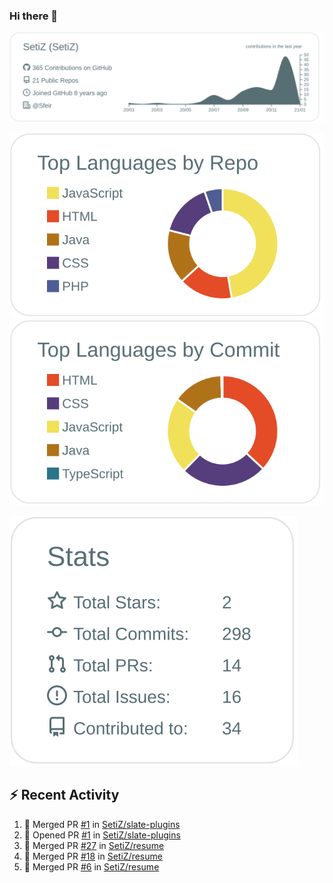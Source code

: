 ### Hi there 👋

[![](https://raw.githubusercontent.com/SetiZ/SetiZ/master/profile-summary-card-output/default/0-profile-details.svg)](https://github.com/vn7n24fzkq/github-profile-summary-cards)

[![](https://raw.githubusercontent.com/SetiZ/SetiZ/master/profile-summary-card-output/default/1-repos-per-language.svg)](https://github.com/vn7n24fzkq/github-profile-summary-cards)
[![](https://raw.githubusercontent.com/SetiZ/SetiZ/master/profile-summary-card-output/default/2-most-commit-language.svg)](https://github.com/vn7n24fzkq/github-profile-summary-cards)

[![](https://raw.githubusercontent.com/SetiZ/SetiZ/master/profile-summary-card-output/default/3-stats.svg)](https://github.com/vn7n24fzkq/github-profile-summary-cards)


## :zap: Recent Activity	

<!--START_SECTION:activity-->
1. 🎉 Merged PR [#1](https://github.com/SetiZ/slate-plugins/pull/1) in [SetiZ/slate-plugins](https://github.com/SetiZ/slate-plugins)
2. 💪 Opened PR [#1](https://github.com/SetiZ/slate-plugins/pull/1) in [SetiZ/slate-plugins](https://github.com/SetiZ/slate-plugins)
3. 🎉 Merged PR [#27](https://github.com/SetiZ/resume/pull/27) in [SetiZ/resume](https://github.com/SetiZ/resume)
4. 🎉 Merged PR [#18](https://github.com/SetiZ/resume/pull/18) in [SetiZ/resume](https://github.com/SetiZ/resume)
5. 🎉 Merged PR [#6](https://github.com/SetiZ/resume/pull/6) in [SetiZ/resume](https://github.com/SetiZ/resume)
<!--END_SECTION:activity-->

<!--
**SetiZ/SetiZ** is a ✨ _special_ ✨ repository because its `README.md` (this file) appears on your GitHub profile.

Here are some ideas to get you started:

- 🔭 I’m currently working on ...
- 🌱 I’m currently learning ...
- 👯 I’m looking to collaborate on ...
- 🤔 I’m looking for help with ...
- 💬 Ask me about ...
- 📫 How to reach me: ...
- 😄 Pronouns: ...
- ⚡ Fun fact: ...
-->
